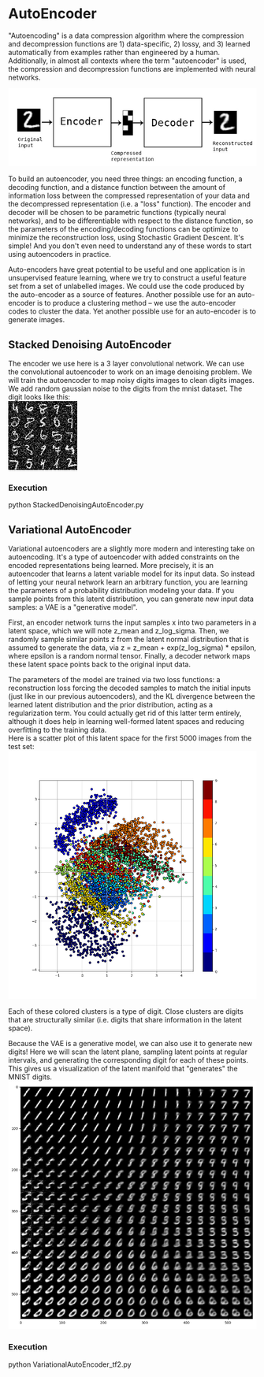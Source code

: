 # AutoEncoder
"Autoencoding" is a data compression algorithm where the compression and decompression functions are 1) data-specific, 2) lossy, and 3) learned automatically from examples rather than engineered by a human. Additionally, in almost all contexts where the term "autoencoder" is used, the compression and decompression functions are implemented with neural networks.  

![Autoencoder](autoencoder_schema.jpg)
  
To build an autoencoder, you need three things: an encoding function, a decoding function, and a distance function between the amount of information loss between the compressed representation of your data and the decompressed representation (i.e. a "loss" function). The encoder and decoder will be chosen to be parametric functions (typically neural networks), and to be differentiable with respect to the distance function, so the parameters of the encoding/decoding functions can be optimize to minimize the reconstruction loss, using Stochastic Gradient Descent. It's simple! And you don't even need to understand any of these words to start using autoencoders in practice.  

Auto-encoders have great potential to be useful and one application is in unsupervised feature learning, where we try to construct a useful feature set from a set of unlabelled images. We could use the code produced by the auto-encoder as a source of features. Another possible use for an auto-encoder is to produce a clustering method – we use the auto-encoder codes to cluster the data. Yet another possible use for an auto-encoder is to generate images. 



## Stacked Denoising AutoEncoder  
The encoder we use here is a 3 layer convolutional network. We can use the convolutional autoencoder to work on an image denoising problem. We will train the autoencoder to map noisy digits images to clean digits images. We add random gaussian noise to the digits from the mnist dataset. The digit looks like this:  
![Noisy MNist](noisy_mnist.png)

### Execution
python StackedDenoisingAutoEncoder.py

## Variational AutoEncoder  
Variational autoencoders are a slightly more modern and interesting take on autoencoding. It's a type of autoencoder with added constraints on the encoded representations being learned. More precisely, it is an autoencoder that learns a latent variable model for its input data. So instead of letting your neural network learn an arbitrary function, you are learning the parameters of a probability distribution modeling your data. If you sample points from this latent distribution, you can generate new input data samples: a VAE is a "generative model".

First, an encoder network turns the input samples x into two parameters in a latent space, which we will note z_mean and z_log_sigma. Then, we randomly sample similar points z from the latent normal distribution that is assumed to generate the data, via z = z_mean + exp(z_log_sigma) * epsilon, where epsilon is a random normal tensor. Finally, a decoder network maps these latent space points back to the original input data.

The parameters of the model are trained via two loss functions: a reconstruction loss forcing the decoded samples to match the initial inputs (just like in our previous autoencoders), and the KL divergence between the learned latent distribution and the prior distribution, acting as a regularization term. You could actually get rid of this latter term entirely, although it does help in learning well-formed latent spaces and reducing overfitting to the training data.  
 Here is a scatter plot of this latent space for the first 5000 images from the test set:  
 ![Scatter plot of latent space](Figure_1.png) 
 
 Each of these colored clusters is a type of digit. Close clusters are digits that are structurally similar (i.e. digits that share information in the latent space).  
  
Because the VAE is a generative model, we can also use it to generate new digits! Here we will scan the latent plane, sampling latent points at regular intervals, and generating the corresponding digit for each of these points. This gives us a visualization of the latent manifold that "generates" the MNIST digits.  
![VAE as a generative model](vae_output.png) 


### Execution
python VariationalAutoEncoder_tf2.py
